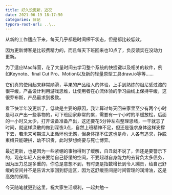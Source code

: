 ```yaml
---
title: 好久没更新，近况
date: 2021-06-19 18:17:50
categories: 日记
typora-root-url: ..\..
---
```


从新的工作适应下来，每天几乎都是时间榨干状态，但是都比较低效。

因为更新博客是比较费精力的，而且每天下班回来也10点了，负反馈实在没动力更新。

为了适应Mac阵营，花了大量时间去学习整个系统的快捷键以及相关的软件，例如Keynote、final Cut Pro、Motion以及新的轻量原型工具draw.io等等……

它们真的使用起来非常顺滑，苹果的产品给人的体验，上手到熟练的阻尼感过渡的很平缓，产品设计利用游戏思维，让使用者在心流体验的学习曲线上保持平缓，这很乔布斯，产品最求到极致。

看下快半年没更新了，低效是主要的原因，我计算过每天回来家里至少有两个小时是可以产出一些事物的，可下班回家非常的累，需要有一个小时的平缓放松，后面的一小时又太少，打开设备准备产出，这还要花5分钟左右整理思绪，一干就忘了时间，就这样涣散的做到深夜3点，自然上班精神不足，但还是强求身体这样支撑下去，若未来可期进入正循环也无憾，但身体撑不住这也是命，人各有追求，挣脱束缚只能硬拼，幼不识贵，此时梦想终要与死亡博弈。

最近更新，也是因为一些紧绷的事物得到了缓解，自丑就不说了，但还是要警示下的，现在年轻人出来要给自己舒缓的空间，不要超越自身能力的去背负太多债务，因为压力总是多重的，你总是意想不到，有时更是指数增长到令人蹦贵，给自己舒缓的空间并不是告诉大家回到舒适区，因为这舒缓空间是时间管理的润滑油，这是高效的保障。

今天随笔就更到这里，祝大家生活顺利，一起共勉～
